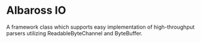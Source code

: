 # Albaross IO
A framework class which supports easy implementation of high-throughput parsers utilizing ReadableByteChannel and ByteBuffer.
